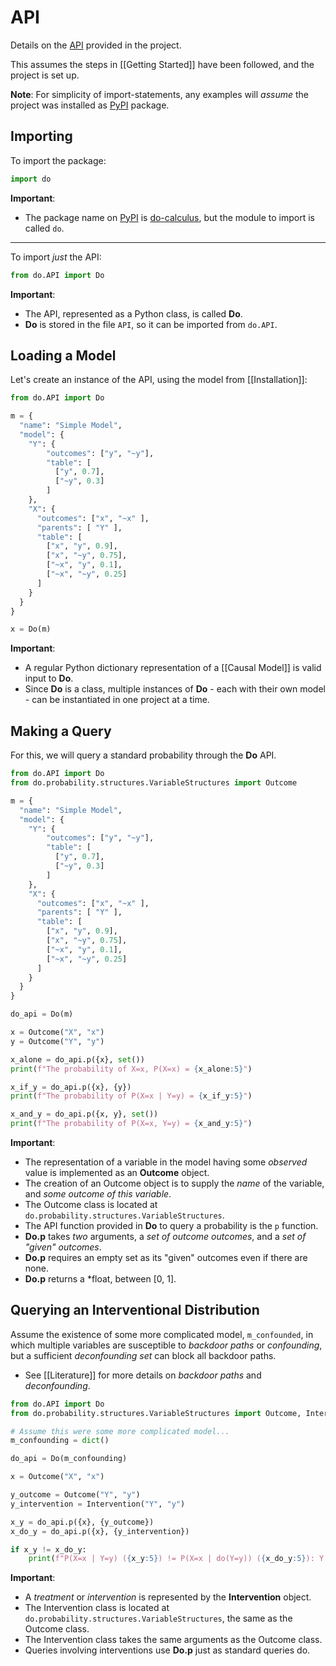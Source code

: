 # API

Details on the [API](https://en.wikipedia.org/wiki/API) provided in the project.

This assumes the steps in [[Getting Started]] have been followed, and the project is set up.

**Note**: For simplicity of import-statements, any examples will *assume* the project was installed as [PyPI](https://pypi.org/project/do-calculus/) package.

## Importing

To import the package:

```python
import do
```

**Important**:
- The package name on [PyPI](https://pypi.org/) is [do-calculus](https://pypi.org/project/do-calculus/), but the module to import is called ``do``.

<hr />

To import *just* the API:

```python
from do.API import Do
```

**Important**:
- The API, represented as a Python class, is called **Do**.
- **Do** is stored in the file ``API``, so it can be imported from ``do.API``.

## Loading a Model

Let's create an instance of the API, using the model from [[Installation]]:

```python
from do.API import Do

m = {
  "name": "Simple Model",
  "model": {
    "Y": {
        "outcomes": ["y", "~y"],
        "table": [
          ["y", 0.7], 
          ["~y", 0.3]
        ] 
    },
    "X": {
      "outcomes": ["x", "~x" ],
      "parents": [ "Y" ],
      "table": [
        ["x", "y", 0.9],
        ["x", "~y", 0.75],
        ["~x", "y", 0.1],
        ["~x", "~y", 0.25]
      ]
    }
  }
}

x = Do(m)
```

**Important**:
- A regular Python dictionary representation of a [[Causal Model]] is valid input to **Do**.
- Since **Do** is a class, multiple instances of **Do** - each with their own model - can be instantiated in one project at a time.

## Making a Query

For this, we will query a standard probability through the **Do** API.

```python
from do.API import Do
from do.probability.structures.VariableStructures import Outcome

m = {
  "name": "Simple Model",
  "model": {
    "Y": {
        "outcomes": ["y", "~y"],
        "table": [
          ["y", 0.7], 
          ["~y", 0.3]
        ] 
    },
    "X": {
      "outcomes": ["x", "~x" ],
      "parents": [ "Y" ],
      "table": [
        ["x", "y", 0.9],
        ["x", "~y", 0.75],
        ["~x", "y", 0.1],
        ["~x", "~y", 0.25]
      ]
    }
  }
}

do_api = Do(m)

x = Outcome("X", "x")
y = Outcome("Y", "y")

x_alone = do_api.p({x}, set())
print(f"The probability of X=x, P(X=x) = {x_alone:5}")

x_if_y = do_api.p({x}, {y})
print(f"The probability of P(X=x | Y=y) = {x_if_y:5}")

x_and_y = do_api.p({x, y}, set())
print(f"The probability of P(X=x, Y=y) = {x_and_y:5}")
```

**Important**:
- The representation of a variable in the model having some *observed* value is implemented as an **Outcome** object.
- The creation of an Outcome object is to supply the *name* of the variable, and *some outcome of this variable*.
- The Outcome class is located at ``do.probability.structures.VariableStructures``.
- The API function provided in **Do** to query a probability is the ``p`` function.
- **Do.p** takes *two* arguments, a *set of outcome outcomes*, and a *set of "given" outcomes*.
- **Do.p** requires an empty set as its "given" outcomes even if there are none.
- **Do.p** returns a *float, between [0, 1].

## Querying an Interventional Distribution

Assume the existence of some more complicated model, ``m_confounded``, in which multiple variables are susceptible to *backdoor paths* or *confounding*, but a sufficient *deconfounding set* can block all backdoor paths.
- See [[Literature]] for more details on *backdoor paths* and *deconfounding*.

```python
from do.API import Do
from do.probability.structures.VariableStructures import Outcome, Intervention

# Assume this were some more complicated model...
m_confounding = dict()

do_api = Do(m_confounding)

x = Outcome("X", "x")

y_outcome = Outcome("Y", "y")
y_intervention = Intervention("Y", "y")

x_y = do_api.p({x}, {y_outcome})
x_do_y = do_api.p({x}, {y_intervention})

if x_y != x_do_y:
    print(f"P(X=x | Y=y) ({x_y:5}) != P(X=x | do(Y=y)) ({x_do_y:5}): Y shows causal influence over X!")
```

**Important**:
- A *treatment* or *intervention* is represented by the **Intervention** object.
- The Intervention class is located at ``do.probability.structures.VariableStructures``, the same as the Outcome class.
- The Intervention class takes the same arguments as the Outcome class.
- Queries involving interventions use **Do.p** just as standard queries do.
